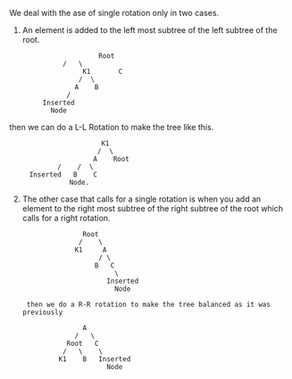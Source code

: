 We deal with the ase of single rotation only in two cases. 

1) An element is added to the left most subtree of the left subtree of the root. 
		          
                          Root
		         /   \
                      K1       C
                     /  \            
                    A    B
                  /
            Inserted 
              Node
    

then we can do a L-L Rotation to make the tree like this. 
  
                           K1     
                          /  \
                         A    Root
		        /    /  \
		 Inserted   B	 C
                   Node. 


2) The other case that calls for a single rotation is when you add an element to the right most subtree of the right subtree of the root which calls for a right rotation. 

                      Root
                     /    \
                    K1     A
                          / \
                         B   C
                              \
                            Inserted
                              Node

        then we do a R-R rotation to make the tree balanced as it was previously

                      A
                    /   \
                  Root   C
                 /   \    \
                K1    B   Inserted 
                            Node

        
